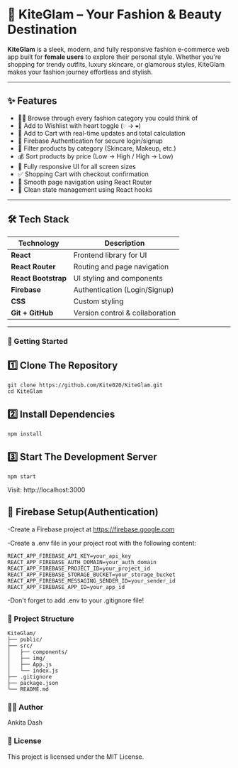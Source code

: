 # 💄 KiteGlam – Your Fashion & Beauty Destination

**KiteGlam** is a sleek, modern, and fully responsive fashion e-commerce web app built for **female users** to explore their personal style. Whether you're shopping for trendy outfits, luxury skincare, or glamorous styles, KiteGlam makes your fashion journey effortless and stylish.

---

## ✨ Features

- 🧍‍♀️ Browse through every fashion category you could think of
- 💖 Add to Wishlist with heart toggle (`♡` → `❤`)
- 🛒 Add to Cart with real-time updates and total calculation
- 🔐 Firebase Authentication for secure login/signup
- 📂 Filter products by category (Skincare, Makeup, etc.)
- 💰 Sort products by price (Low → High / High → Low)
- 📱 Fully responsive UI for all screen sizes
- ✅ Shopping Cart with checkout confirmation
- 🔄 Smooth page navigation using React Router
- 🧠 Clean state management using React hooks

---

## 🛠️ Tech Stack

| Technology       | Description                       |
|------------------|-----------------------------------|
| **React**        | Frontend library for UI           |
| **React Router** | Routing and page navigation       |
| **React Bootstrap** | UI styling and components     |
| **Firebase**     | Authentication (Login/Signup)     |
| **CSS**          | Custom styling                    |
| **Git + GitHub** | Version control & collaboration   |

--- 

### 🚀 Getting Started

## 1️⃣ Clone The Repository

```
git clone https://github.com/Kite020/KiteGlam.git
cd KiteGlam
```

## 2️⃣ Install Dependencies

```
npm install
```

## 3️⃣ Start The Development Server

```
npm start
```

Visit: http://localhost:3000

## 🔐 Firebase Setup(Authentication)

-Create a Firebase project at https://firebase.google.com

-Create a .env file in your project root with the following content:

```
REACT_APP_FIREBASE_API_KEY=your_api_key
REACT_APP_FIREBASE_AUTH_DOMAIN=your_auth_domain
REACT_APP_FIREBASE_PROJECT_ID=your_project_id
REACT_APP_FIREBASE_STORAGE_BUCKET=your_storage_bucket
REACT_APP_FIREBASE_MESSAGING_SENDER_ID=your_sender_id
REACT_APP_FIREBASE_APP_ID=your_app_id
```

-Don't forget to add .env to your .gitignore file!

### 🧾 Project Structure

```
KiteGlam/
├── public/
├── src/
│   ├── components/
│   ├── img/
│   ├── App.js
│   └── index.js
├── .gitignore
├── package.json
└── README.md
```


### 👩‍💻 Author

Ankita Dash

### 📄 License

This project is licensed under the MIT License.



